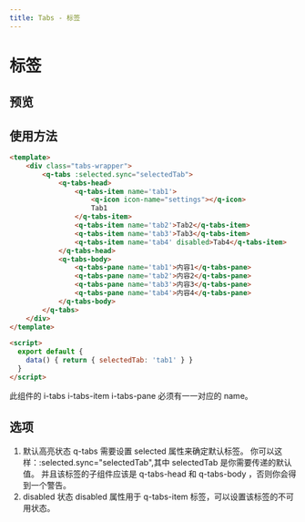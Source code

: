 ```yaml
---
title: Tabs - 标签
---
```

# 标签
## 预览
<tabs-demo></tabs-demo>
 
## 使用方法
```html
<template>
    <div class="tabs-wrapper">
        <q-tabs :selected.sync="selectedTab">
            <q-tabs-head>
                <q-tabs-item name='tab1'>
                    <q-icon icon-name="settings"></q-icon>
                    Tab1
                </q-tabs-item>
                <q-tabs-item name='tab2'>Tab2</q-tabs-item>
                <q-tabs-item name='tab3'>Tab3</q-tabs-item>
                <q-tabs-item name='tab4' disabled>Tab4</q-tabs-item>
            </q-tabs-head>
            <q-tabs-body>
                <q-tabs-pane name='tab1'>内容1</q-tabs-pane>
                <q-tabs-pane name='tab2'>内容2</q-tabs-pane>
                <q-tabs-pane name='tab3'>内容3</q-tabs-pane>
                <q-tabs-pane name='tab4'>内容4</q-tabs-pane>
            </q-tabs-body>
        </q-tabs>
    </div>
</template>

<script>
  export default {
    data() { return { selectedTab: 'tab1' } }
  }
</script>
```
此组件的 i-tabs i-tabs-item i-tabs-pane 必须有一一对应的 name。



## 选项
1. 默认高亮状态 q-tabs 需要设置 selected 属性来确定默认标签。
  你可以这样：:selected.sync="selectedTab",其中 selectedTab 是你需要传递的默认值。
  并且该标签的子组件应该是 q-tabs-head 和 q-tabs-body ，否则你会得到一个警告。
2. disabled 状态 disabled 属性用于 q-tabs-item 标签，可以设置该标签的不可用状态。
